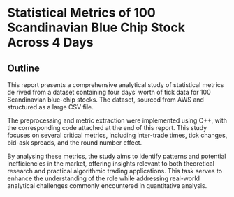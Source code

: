 # Statistical Metrics of 100 Scandinavian Blue Chip Stock Across 4 Days

## Outline
This report presents a comprehensive analytical study of statistical metrics de rived from a dataset containing four days’ worth of tick data for 100 Scandinavian blue-chip stocks. The dataset, sourced from AWS and structured as a large CSV file.

The preprocessing and metric extraction were implemented using C++, with the corresponding code attached at the end of this report. This study focuses on several critical metrics, including inter-trade times, tick changes, bid-ask spreads, and the round number effect.

By analysing these metrics, the study aims to identify patterns and potential inefficiencies in the market, offering insights relevant to both theoretical research and practical algorithmic trading applications. This task serves to enhance the understanding of the role while addressing real-world analytical challenges commonly encountered in quantitative analysis.
